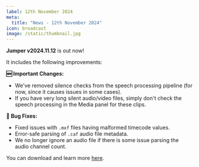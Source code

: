 ```yaml
---
label: 12th November 2024
meta:
  title: "News - 12th November 2024"
icon: broadcast
image: /static/thumbnail.jpg
---
```


**Jumper v2024.11.12** is out now!

It includes the following improvements:

**🆕 Important Changes:**
- We've removed silence checks from the speech processing pipeline (for now, since it causes issues in some cases).
- If you have very long silent audio/video files, simply don't check the speech processing in the Media panel for these clips.

**🐞 Bug Fixes:**
- Fixed issues with `.mxf` files having malformed timecode values.
- Error-safe parsing of `.caf` audio file metadata.
- We no longer ignore an audio file if there is some issue parsing the audio channel count.

You can download and learn more [here](https://getjumper.io/?ref=fcpcafe).